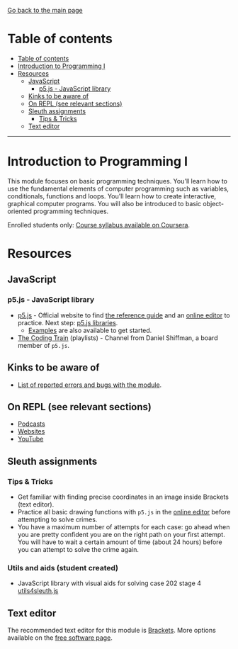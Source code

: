 [Go back to the main page](https://world-class.github.io/REPL/)

# Table of contents
- [Table of contents](#table-of-contents)
- [Introduction to Programming I](#introduction-to-programming-i)
- [Resources](#resources)
  - [JavaScript](#javascript)
    - [p5.js - JavaScript library](#p5js---javascript-library)
  - [Kinks to be aware of](#kinks-to-be-aware-of)
  - [On REPL (see relevant sections)](#on-repl-see-relevant-sections)
  - [Sleuth assignments](#sleuth-assignments)
    - [Tips & Tricks](#tips--tricks)
  - [Text editor](#text-editor)

---

# Introduction to Programming I
This module focuses on basic programming techniques. You'll learn
how to use the fundamental elements of computer programming such as
variables, conditionals, functions and loops. You'll learn how to
create interactive, graphical computer programs. You will also be
introduced to basic object-oriented programming techniques.

Enrolled students only: [Course syllabus available on Coursera](https://www.coursera.org/learn/london-cs-orientation/supplement/YUBNS/syllabus-introduction-to-programming-1-cm1010).

# Resources
## JavaScript
### p5.js - JavaScript library
- [p5.js](https://p5js.org/) - Official website to find [the reference guide](https://p5js.org/reference) and an [online editor](https://editor.p5js.org/) to practice. Next step: [p5.js libraries](https://p5js.org/libraries/).
    - [Examples](https://p5js.org/examples/) are also available to get started.
- [The Coding Train](https://www.youtube.com/user/shiffman/playlists) (playlists) - Channel from Daniel Shiffman, a board member of `p5.js`.

## Kinks to be aware of
- [List of reported errors and bugs with the module](../../../kinks/level4/introduction_to_programming_i/).

## On REPL (see relevant sections)
- [Podcasts](../../../podcasts/)
- [Websites](../../../websites/)
- [YouTube](../../../youtube/)

## Sleuth assignments
### Tips & Tricks
- Get familiar with finding precise coordinates in an image inside Brackets (text editor).
- Practice all basic drawing functions with `p5.js` in the [online editor](https://editor.p5js.org/) before attempting to solve crimes.
- You have a maximum number of attempts for each case: go ahead when you are pretty confident you are on the right path on your first attempt. You will have to wait a certain amount of time (about 24 hours) before you can attempt to solve the crime again.
### Utils and aids (student created)
- JavaScript library with visual aids for solving case 202 stage 4 [utils4sleuth.js](https://gist.github.com/amilos/beb1eee1cbd334f1e9abca8c9772c725)
## Text editor
The recommended text editor for this module is [Brackets](http://brackets.io/). More options available on the [free software page](../../../software/).
